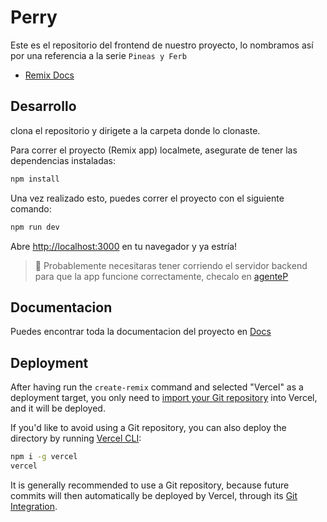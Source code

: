 # Perry
Este es el repositorio del frontend de nuestro proyecto, lo nombramos así por una referencia a la serie `Pineas y Ferb`

- [Remix Docs](https://remix.run/docs)


## Desarrollo
clona el repositorio y dirigete a la carpeta donde lo clonaste.

Para correr el proyecto (Remix app) localmete, asegurate de tener las dependencias instaladas:

```sh
npm install
```

Una vez realizado esto, puedes correr el proyecto con el siguiente comando:

```sh
npm run dev
```

Abre [http://localhost:3000](http://localhost:3000) en tu navegador y ya estría!

> 🚨 Probablemente necesitaras tener corriendo el servidor backend para que la app funcione correctamente, checalo en [agenteP](https://github.com/Base-de-Datos-II-CO02-Semestre-2023a/agenteP)

## Documentacion
Puedes encontrar toda la documentacion del proyecto en [Docs](https://github.com/Base-de-Datos-II-CO02-Semestre-2023a/docs)

## Deployment

After having run the `create-remix` command and selected "Vercel" as a deployment target, you only need to [import your Git repository](https://vercel.com/new) into Vercel, and it will be deployed.

If you'd like to avoid using a Git repository, you can also deploy the directory by running [Vercel CLI](https://vercel.com/cli):

```sh
npm i -g vercel
vercel
```

It is generally recommended to use a Git repository, because future commits will then automatically be deployed by Vercel, through its [Git Integration](https://vercel.com/docs/concepts/git).
